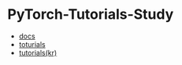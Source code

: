 # PyTorch-Tutorials-Study

- [docs](https://github.com/Cho-D-YoungRae/CS-Lecture-Assignment.git)
- [toturials](https://pytorch.org/tutorials/)
- [tutorials(kr)](https://tutorials.pytorch.kr/)
